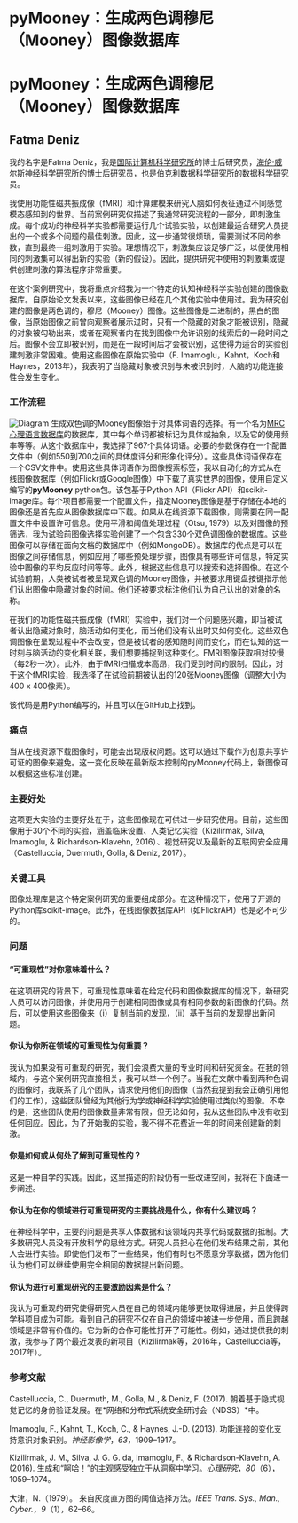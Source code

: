 # pyMooney：生成两色调穆尼（Mooney）图像数据库

# pyMooney：生成两色调穆尼（Mooney）图像数据库

## Fatma Deniz

我的名字是Fatma Deniz，我是[国际计算机科学研究所](http://www.icsi.berkeley.edu/icsi/)的博士后研究员，[海伦·威尔斯神经科学研究所](neuroscience.berkeley.edu)的博士后研究员，也是[伯克利数据科学研究所](https://bids.berkeley.edu/)的数据科学研究员。

我使用功能性磁共振成像（fMRI）和计算建模来研究人脑如何表征通过不同感觉模态感知到的世界。当前案例研究仅描述了我通常研究流程的一部分，即刺激生成。每个成功的神经科学实验都需要运行几个试验实验，以创建最适合研究人员提出的一个或多个问题的最佳刺激。因此，这一步通常很烦琐，需要测试不同的参数，直到最终一组刺激用于实验。理想情况下，刺激集应该足够广泛，以便使用相同的刺激集可以得出新的实验（新的假设）。因此，提供研究中使用的刺激集或提供创建刺激的算法程序非常重要。

在这个案例研究中，我将重点介绍我为一个特定的认知神经科学实验创建的图像数据库。自原始论文发表以来，这些图像已经在几个其他实验中使用过。我为研究创建的图像是两色调的，穆尼（Mooney）图像。这些图像是二进制的，黑白的图像，当原始图像之前曾向观察者展示过时，只有一个隐藏的对象才能被识别，隐藏的对象被勾勒出来，或者在观察者内在找到图像中允许识别的线索后的一段时间之后。图像不会立即被识别，而是在一段时间后才会被识别，这使得为适合的实验创建刺激非常困难。使用这些图像在原始实验中（F. Imamoglu，Kahnt，Koch和Haynes，2013年），我表明了当隐藏对象被识别与未被识别时，人脑的功能连接性会发生变化。

### 工作流程

![Diagram](fatmai.png) 生成双色调的Mooney图像始于对具体词语的选择。有一个名为[MRC心理语言数据库](http://websites.psychology.uwa.edu.au/school/MRCDatabase/uwa_mrc.htm)的数据库，其中每个单词都被标记为具体或抽象，以及它的使用频率等等。从这个数据库中，我选择了967个具体词语。必要的参数保存在一个配置文件中（例如550到700之间的具体度评分和形象化评分）。这些具体词语保存在一个CSV文件中。使用这些具体词语作为图像搜索标签，我以自动化的方式从在线图像数据库（例如Flickr或Google图像）中下载了真实世界的图像，使用自定义编写的**pyMooney** python包。该包基于Python API（Flickr API）和scikit-image库。每个项目都需要一个配置文件，指定Mooney图像是基于存储在本地的图像还是首先应从图像数据库中下载。如果从在线资源下载图像，则需要在同一配置文件中设置许可信息。使用平滑和阈值处理过程（Otsu, 1979）以及对图像的预筛选，我为试验前图像选择实验创建了一个包含330个双色调图像的数据库。这些图像可以存储在面向文档的数据库中（例如MongoDB）。数据库的优点是可以在图像之间存储信息，例如应用了哪些预处理步骤，图像具有哪些许可信息，特定实验中图像的平均反应时间等等。此外，根据这些信息可以搜索和选择图像。在这个试验前期，人类被试者被呈现双色调的Mooney图像，并被要求用键盘按键指示他们认出图像中隐藏对象的时间。他们还被要求标注他们认为自己认出的对象的名称。

在我们的功能性磁共振成像（fMRI）实验中，我们对一个问题感兴趣，即当被试者认出隐藏对象时，脑活动如何变化，而当他们没有认出时又如何变化。这些双色调图像在呈现过程中不会改变，但是被试者的感知随时间而变化，而在认知的这一时刻与脑活动的变化相关联，我们想要捕捉到这种变化。FMRI图像获取相对较慢（每2秒一次）。此外，由于fMRI扫描成本高昂，我们受到时间的限制。因此，对于这个fMRI实验，我选择了在试验前期被认出的120张Mooney图像（调整大小为400 x 400像素）。

该代码是用Python编写的，并且可以在GitHub上找到。

### 痛点

当从在线资源下载图像时，可能会出现版权问题。这可以通过下载作为创意共享许可证的图像来避免。这一变化反映在最新版本控制的pyMooney代码上，新图像可以根据这些标准创建。

### 主要好处

这项更大实验的主要好处在于，这些图像现在可供进一步研究使用。目前，这些图像用于30个不同的实验，涵盖临床设置、人类记忆实验（Kizilirmak, Silva, Imamoglu, & Richardson-Klavehn, 2016）、视觉研究以及最新的互联网安全应用（Castelluccia, Duermuth, Golla, & Deniz, 2017）。

### 关键工具

图像处理库是这个特定案例研究的重要组成部分。在这种情况下，使用了开源的Python库scikit-image。此外，在线图像数据库API（如FlickrAPI）也是必不可少的。

### 问题

#### “可重现性”对你意味着什么？

在这项研究的背景下，可重现性意味着在给定代码和图像数据库的情况下，新研究人员可以访问图像，并使用用于创建相同图像或具有相同参数的新图像的代码。然后，可以使用这些图像来（i）复制当前的发现，（ii）基于当前的发现提出新问题。

#### 你认为你所在领域的可重现性为何重要？

我认为如果没有可重现的研究，我们会浪费大量的专业时间和研究资金。在我的领域内，与这个案例研究直接相关，我可以举一个例子。当我在文献中看到两种色调的图像时，我联系了几个团队，请求使用他们的图像（当然我提到我会正确引用他们的工作），这些团队曾经为其他行为学或神经科学实验使用过类似的图像。不幸的是，这些团队使用的图像数量非常有限，但无论如何，我从这些团队中没有收到任何回应。因此，为了开始我的实验，我不得不花费近一年的时间来创建新的刺激。

#### 你是如何或从何处了解到可重现性的？

这是一种自学的实践。因此，这里描述的阶段仍有一些改进空间，我将在下面进一步阐述。

#### 你认为在你的领域进行可重现研究的主要挑战是什么，你有什么建议吗？

在神经科学中，主要的问题是共享人体数据和该领域内共享代码或数据的抵制。大多数研究人员没有开放科学的思维方式。研究人员担心在他们发布结果之前，其他人会进行实验。即使他们发布了一些结果，他们有时也不愿意分享数据，因为他们认为他们可以继续使用完全相同的数据提出新问题。

#### 你认为进行可重现研究的主要激励因素是什么？

我认为可重现的研究使得研究人员在自己的领域内能够更快取得进展，并且使得跨学科项目成为可能。看到自己的研究不仅在自己的领域中被进一步使用，而且跨越领域是非常有价值的。它为新的合作可能性打开了可能性。例如，通过提供我的刺激，我参与了两个最近发表的新项目（Kizilirmak等，2016年，Castelluccia等，2017年）。

### 参考文献

Castelluccia, C., Duermuth, M., Golla, M., & Deniz, F. (2017). 朝着基于隐式视觉记忆的身份验证发展。在*网络和分布式系统安全研讨会（NDSS）*中。

Imamoglu, F., Kahnt, T., Koch, C., & Haynes, J.-D. (2013). 功能连接的变化支持意识对象识别。*神经影像学*，*63*，1909–1917。

Kizilirmak, J. M., Silva, J. G. G. da, Imamoglu, F., & Richardson-Klavehn, A. (2016). 生成和“啊哈！”的主观感受独立于从洞察中学习。*心理研究*，*80*（6），1059–1074。

大津，N.（1979）。 来自灰度直方图的阈值选择方法。*IEEE Trans. Sys., Man., Cyber.*，*9*（1），62–66。

